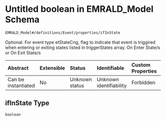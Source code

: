 # Untitled boolean in EMRALD\_Model Schema

```txt
EMRALD_Model#/definitions/Event/properties/ifInState
```

Optional. For event type etStateCng, flag to indicate that event is triggired when entering or exiting states listed in triggerStates array. On Enter State/s or On Exit State/s

| Abstract            | Extensible | Status         | Identifiable            | Custom Properties | Additional Properties | Access Restrictions | Defined In                                                                                          |
| :------------------ | :--------- | :------------- | :---------------------- | :---------------- | :-------------------- | :------------------ | :-------------------------------------------------------------------------------------------------- |
| Can be instantiated | No         | Unknown status | Unknown identifiability | Forbidden         | Allowed               | none                | [EMRALD\_JsonSchemaV3\_0.json\*](../../../../out/EMRALD_JsonSchemaV3_0.json "open original schema") |

## ifInState Type

`boolean`
